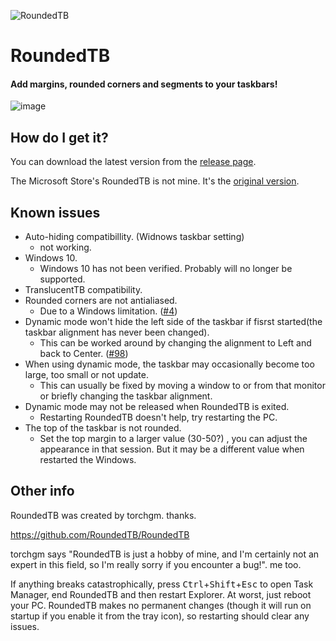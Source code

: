 ![RoundedTB](https://cdn.discordapp.com/attachments/272509873479221249/891555515799318568/unknown.png)

# RoundedTB
#### Add margins, rounded corners and segments to your taskbars!



![image](https://user-images.githubusercontent.com/31840547/134795141-76349eaf-12da-40f8-b2a0-d7b7c268d152.png)

## How do I get it?

You can download the latest version from the [release page](https://github.com/Gniang/RoundedTB/releases).

The Microsoft Store's RoundedTB is not mine. It's the [original version](https://github.com/RoundedTB/RoundedTB).


## Known issues
- Auto-hiding compatibillity. (Widnows taskbar setting)
  - not working. 
- Windows 10.
  - Windows 10 has not been verified. Probably will no longer be supported.
- TranslucentTB compatibility.
- Rounded corners are not antialiased.
  - Due to a Windows limitation. ([#4](https://github.com/torchgm/RoundedTB/issues/4))
- Dynamic mode won't hide the left side of the taskbar if fisrst started(the taskbar alignment has never been changed).
  - This can be worked around by changing the alignment to Left and back to Center. ([#98](https://github.com/torchgm/RoundedTB/issues/98)) 
- When using dynamic mode, the taskbar may occasionally become too large, too small or not update.
  - This can usually be fixed by moving a window to or from that monitor or briefly changing the taskbar alignment.
- Dynamic mode may not be released when RoundedTB is exited.
  - Restarting RoundedTB doesn't help, try restarting the PC.
- The top of the taskbar is not rounded.
  - Set the top margin to a larger value (30-50?) , you can adjust the appearance in that session. But it may be a different value when restarted the Windows.

## Other info

RoundedTB was created by torchgm. thanks.

https://github.com/RoundedTB/RoundedTB

torchgm says "RoundedTB is just a hobby of mine, and I'm certainly not an expert in this field, so I'm really sorry if you encounter a bug!".
me too.

If anything breaks catastrophically, press <kbd>Ctrl</kbd>+<kbd>Shift</kbd>+<kbd>Esc</kbd> to open Task Manager, end RoundedTB and then restart Explorer. At worst, just reboot your PC. RoundedTB makes no permanent changes (though it will run on startup if you enable it from the tray icon), so restarting should clear any issues.



